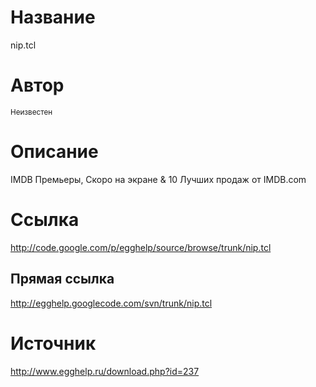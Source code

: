 # Название #
nip.tcl


# Автор #
<sup>Неизвестен</sup>


# Описание #
IMDB Премьеры, Скоро на экране &amp; 10 Лучших продаж от IMDB.com


# Ссылка #
http://code.google.com/p/egghelp/source/browse/trunk/nip.tcl

## Прямая ссылка ##
http://egghelp.googlecode.com/svn/trunk/nip.tcl


# Источник #
http://www.egghelp.ru/download.php?id=237

